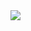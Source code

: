 <img align="center" src="https://github-readme-stats.vercel.app/api?username=jhukdev&count_private=true&show_icons=true&include_all_commits=true&hide_border=true&hide_title=true&bg_color=#fff" />

